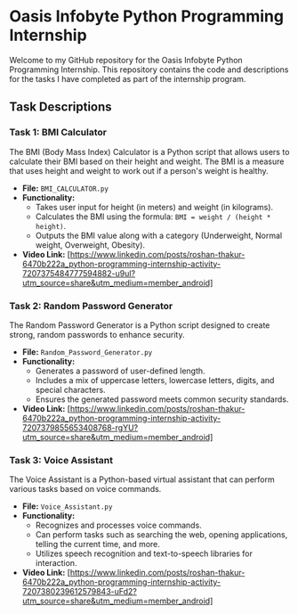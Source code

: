 # Oasis Infobyte Python Programming Internship

Welcome to my GitHub repository for the Oasis Infobyte Python Programming Internship. This repository contains the code and descriptions for the tasks I have completed as part of the internship program.


## Task Descriptions

### Task 1: BMI Calculator

The BMI (Body Mass Index) Calculator is a Python script that allows users to calculate their BMI based on their height and weight. The BMI is a measure that uses height and weight to work out if a person's weight is healthy.

- **File:** `BMI_CALCULATOR.py`
- **Functionality:**
  - Takes user input for height (in meters) and weight (in kilograms).
  - Calculates the BMI using the formula: `BMI = weight / (height * height)`.
  - Outputs the BMI value along with a category (Underweight, Normal weight, Overweight, Obesity).
- **Video Link:** [https://www.linkedin.com/posts/roshan-thakur-6470b222a_python-programming-internship-activity-7207375484777594882-u9ul?utm_source=share&utm_medium=member_android]

### Task 2: Random Password Generator

The Random Password Generator is a Python script designed to create strong, random passwords to enhance security.

- **File:** `Random_Password_Generator.py`
- **Functionality:**
  - Generates a password of user-defined length.
  - Includes a mix of uppercase letters, lowercase letters, digits, and special characters.
  - Ensures the generated password meets common security standards.
- **Video Link:** [https://www.linkedin.com/posts/roshan-thakur-6470b222a_python-programming-internship-activity-7207379855653408768-rgYU?utm_source=share&utm_medium=member_android]

### Task 3: Voice Assistant

The Voice Assistant is a Python-based virtual assistant that can perform various tasks based on voice commands.

- **File:** `Voice_Assistant.py`
- **Functionality:**
  - Recognizes and processes voice commands.
  - Can perform tasks such as searching the web, opening applications, telling the current time, and more.
  - Utilizes speech recognition and text-to-speech libraries for interaction.
- **Video Link:** [https://www.linkedin.com/posts/roshan-thakur-6470b222a_python-programming-internship-activity-7207380239612579843-uFd2?utm_source=share&utm_medium=member_android]








